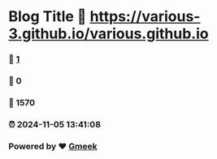 # Blog Title :link: https://various-3.github.io/various.github.io 
### :page_facing_up: [1](https://various-3.github.io/various.github.io/tag.html) 
### :speech_balloon: 0 
### :hibiscus: 1570 
### :alarm_clock: 2024-11-05 13:41:08 
### Powered by :heart: [Gmeek](https://github.com/Meekdai/Gmeek)
